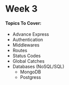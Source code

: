 # Week 3

#### Topics To Cover:
- Advance Express
- Authentication
- Middlewares
- Routes
- Status Codes
- Global Catches 
- Databases (NoSQL/SQL) 
    - MongoDB
    - Postgress